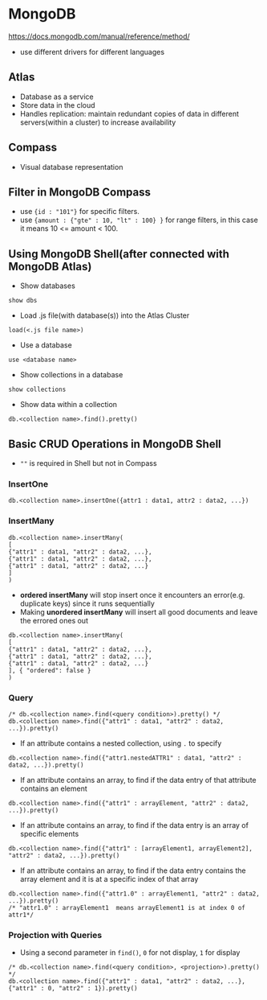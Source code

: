 # MongoDB
https://docs.mongodb.com/manual/reference/method/

- use different drivers for different languages

## Atlas
- Database as a service
- Store data in the cloud
- Handles replication: maintain redundant copies of data in different servers(within a cluster) to increase availability

## Compass
- Visual database representation

## Filter in MongoDB Compass
- use `{id : "101"}` for specific filters.
- use `{amount : {"gte" : 10, "lt" : 100} }` for range filters, in this case it means 10 <= amount < 100.

## Using MongoDB Shell(after connected with MongoDB Atlas)
- Show databases
```MongoDB
show dbs
```
- Load .js file(with database(s)) into the Atlas Cluster
```MongoDB
load(<.js file name>)
```
- Use a database
```MongoDB
use <database name>
```
- Show collections in a database
```MongoDB
show collections
```
- Show data within a collection
```MongoDB
db.<collection name>.find().pretty()
```
## Basic CRUD Operations in MongoDB Shell 
- `""` is required in Shell but not in Compass

### InsertOne
```MongoDB
db.<collection name>.insertOne({attr1 : data1, attr2 : data2, ...})
```
### InsertMany
```MongoDB
db.<collection name>.insertMany(
[
{"attr1" : data1, "attr2" : data2, ...},
{"attr1" : data1, "attr2" : data2, ...},
{"attr1" : data1, "attr2" : data2, ...}
]
)
```
- **ordered insertMany** will stop insert once it encounters an error(e.g. duplicate keys) since it runs sequentially
- Making **unordered insertMany** will insert all good documents and leave the errored ones out
```MongoDB
db.<collection name>.insertMany(
[
{"attr1" : data1, "attr2" : data2, ...},
{"attr1" : data1, "attr2" : data2, ...},
{"attr1" : data1, "attr2" : data2, ...}
], { "ordered": false }
)
```

### Query
```MongoDB
/* db.<collection name>.find(<query condition>).pretty() */
db.<collection name>.find({"attr1" : data1, "attr2" : data2, ...}).pretty()
```
- If an attribute contains a nested collection, using `.` to specify
```MongoDB
db.<collection name>.find({"attr1.nestedATTR1" : data1, "attr2" : data2, ...}).pretty()
```
- If an attribute contains an array, to find if the data entry of that attribute contains an element
```MongoDB
db.<collection name>.find({"attr1" : arrayElement, "attr2" : data2, ...}).pretty()
```
- If an attribute contains an array, to find if the data entry is an array of specific elements
```MongoDB
db.<collection name>.find({"attr1" : [arrayElement1, arrayElement2], "attr2" : data2, ...}).pretty()
```
- If an attribute contains an array, to find if the data entry contains the array element and it is at a specific index of that array
```MongoDB
db.<collection name>.find({"attr1.0" : arrayElement1, "attr2" : data2, ...}).pretty()
/* "attr1.0" : arrayElement1  means arrayElement1 is at index 0 of attr1*/
```
### Projection with Queries
- Using a second parameter in `find()`, `0` for not display, `1` for display
```MongoDB
/* db.<collection name>.find(<query condition>, <projection>).pretty() */
db.<collection name>.find({"attr1" : data1, "attr2" : data2, ...},  {"attr1" : 0, "attr2" : 1}).pretty()
```
